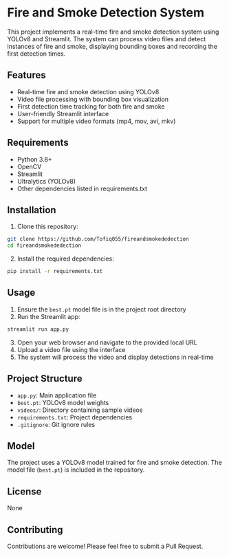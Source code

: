 # Fire and Smoke Detection System

This project implements a real-time fire and smoke detection system using YOLOv8 and Streamlit. The system can process video files and detect instances of fire and smoke, displaying bounding boxes and recording the first detection times.

## Features

- Real-time fire and smoke detection using YOLOv8
- Video file processing with bounding box visualization
- First detection time tracking for both fire and smoke
- User-friendly Streamlit interface
- Support for multiple video formats (mp4, mov, avi, mkv)

## Requirements

- Python 3.8+
- OpenCV
- Streamlit
- Ultralytics (YOLOv8)
- Other dependencies listed in requirements.txt

## Installation

1. Clone this repository:
```bash
git clone https://github.com/Tofiq055/fireandsmokededection
cd fireandsmokededection
```

2. Install the required dependencies:
```bash
pip install -r requirements.txt
```

## Usage

1. Ensure the `best.pt` model file is in the project root directory
2. Run the Streamlit app:
```bash
streamlit run app.py
```
3. Open your web browser and navigate to the provided local URL
4. Upload a video file using the interface
5. The system will process the video and display detections in real-time

## Project Structure

- `app.py`: Main application file
- `best.pt`: YOLOv8 model weights
- `videos/`: Directory containing sample videos
- `requirements.txt`: Project dependencies
- `.gitignore`: Git ignore rules

## Model

The project uses a YOLOv8 model trained for fire and smoke detection. The model file (`best.pt`) is included in the repository.

## License

None

## Contributing

Contributions are welcome! Please feel free to submit a Pull Request. 
